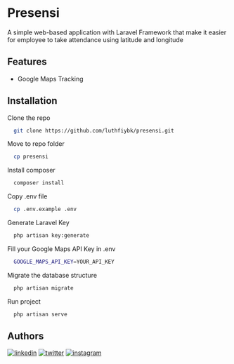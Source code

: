 
# Presensi

A simple web-based application with Laravel Framework that make it easier for employee to take attendance using latitude and longitude


## Features

- Google Maps Tracking

## Installation

Clone the repo

```bash
  git clone https://github.com/luthfiybk/presensi.git
```
Move to repo folder
```bash
  cp presensi
```
Install composer
```bash
  composer install
```
Copy .env file
```bash
  cp .env.example .env
```
Generate Laravel Key
```bash
  php artisan key:generate
```
Fill your Google Maps API Key in .env
```bash
  GOOGLE_MAPS_API_KEY=YOUR_API_KEY
```
Migrate the database structure
```bash
  php artisan migrate
```
Run project
```bash
  php artisan serve
```
    
## Authors

[![linkedin](https://img.shields.io/badge/linkedin-0A66C2?style=for-the-badge&logo=linkedin&logoColor=white)](https://www.linkedin.com/in/luthfiybk/)
[![twitter](https://img.shields.io/badge/twitter-1DA1F2?style=for-the-badge&logo=twitter&logoColor=white)](https://twitter.com/upichulo)
[![instagram](https://img.shields.io/badge/Instagram-E4405F?style=for-the-badge&logo=instagram&logoColor=white)](https://instagram.com/luthfiybk)